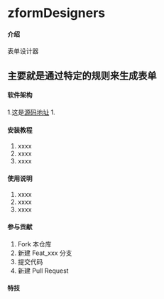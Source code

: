 # zformDesigners 
#### 介绍
表单设计器
## 主要就是通过特定的规则来生成表单

#### 软件架构
1.这是[源码地址](https://github.com/q969210177/formDesigners)
1.


#### 安装教程

1.  xxxx
2.  xxxx
3.  xxxx

#### 使用说明

1.  xxxx
2.  xxxx
3.  xxxx

#### 参与贡献

1.  Fork 本仓库
2.  新建 Feat_xxx 分支
3.  提交代码
4.  新建 Pull Request


#### 特技


